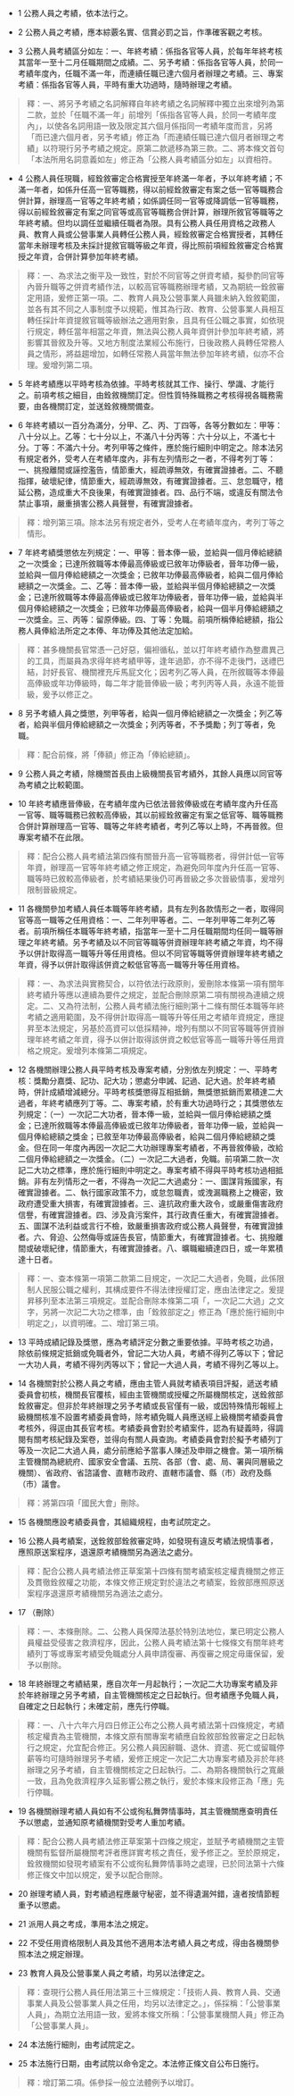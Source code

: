 * 1 公務人員之考績，依本法行之。

* 2 公務人員之考績，應本綜覈名實、信賞必罰之旨，作準確客觀之考核。

* 3 公務人員考績區分如左：一、年終考績：係指各官等人員，於每年年終考核其當年一至十二月任職期間之成績。二、另予考績：係指各官等人員，於同一考績年度內，任職不滿一年，而連續任職已達六個月者辦理之考績。三、專案考績：係指各官等人員，平時有重大功過時，隨時辦理之考績。

> 釋：一、將另予考績之名詞解釋自年終考績之名詞解釋中獨立出來增列為第二款，並於「任職不滿一年」前增列「係指各官等人員，於同一考績年度內」，以使各名詞用語一致及限定其六個月係指同一考績年度而言，另將「而已達六個月者，另予考績」修正為「而連績任職已達六個月者辦理之考績」以符現行另予考績之規定。原第二款遞移為第三款。二、將本條文首句「本法所用名詞意義如左」修正為「公務人員考績區分如左」以資相符。

* 4 公務人員任現職，經銓敘審定合格實授至年終滿一年者，予以年終考績；不滿一年者，如係升任高一官等職務，得以前經銓敘審定有案之低一官等職務合併計算，辦理高一官等之年終考績；如係調任同一官等或降調低一官等職務，得以前經銓敘審定有案之同官等或高官等職務合併計算，辦理所敘官等職等之年終考績。但均以調任並繼續任職者為限。具有公務人員任用資格之政務人員、教育人員或公營事業人員轉任公務人員，經銓敘審定合格實授者，其轉任當年未辦理考核及未採計提敘官職等級之年資，得比照前項經銓敘審定合格實授之年資，合併計算參加年終考績。

> 釋：一、為求法之衡平及一致性，對於不同官等之併資考績，擬參酌同官等內晉升職等之併資考績作法，以較高官等職務辦理考績，又為期統一銓敘審定用語，爰修正第一項。二、教育人員及公營事業人員雖未納入銓敘範圍，並各有其不同之人事制度予以規範，惟其為行政、教育、公營事業人員相互轉任採計年資提敘官職等級辦法之適用對象，且具有任公職之事實，如依現行規定，轉任當年相當之年資，無法與公務人員年資併計參加年終考績，將影響其晉敘及升等。又地方制度法業經公布施行，日後政務人員轉任常務人員之情形，將益趨增加，如轉任常務人員當年無法參加年終考績，似亦不合理。爰增列第二項。

* 5 年終考績應以平時考核為依據。平時考核就其工作、操行、學識、才能行之。前項考核之細目，由銓敘機關訂定。但性質特殊職務之考核得視各職務需要，由各機關訂定，並送銓敘機關備查。

* 6 年終考績以一百分為滿分，分甲、乙、丙、丁四等，各等分數如左：甲等：八十分以上。乙等：七十分以上，不滿八十分丙等：六十分以上，不滿七十分。丁等：不滿六十分。考列甲等之條件，應於施行細則中明定之。除本法另有規定者外，受考人在考績年度內，非有左列情形之一者，不得考列丁等：一、挑撥離間或誣控濫告，情節重大，經疏導無效，有確實證據者。二、不聽指揮，破壞紀律，情節重大，經疏導無效，有確實證據者。三、怠忽職守，稽延公務，造成重大不良後果，有確實證據者。四、品行不端，或違反有關法令禁止事項，嚴重損害公務人員聲譽，有確實證據者。

> 釋：增列第三項。除本法另有規定者外，受考人在考績年度內，考列丁等之情形。

* 7 年終考績獎懲依左列規定：一、甲等：晉本俸一級，並給與一個月俸給總額之一次獎金；已達所敘職等本俸最高俸級或已敘年功俸級者，晉年功俸一級，並給與一個月俸給總額之一次獎金；已敘年功俸最高俸級者，給與二個月俸給總額之一次獎金。二、乙等：晉本俸一級，並給與半個月俸給總額之一次獎金；已達所敘職等本俸最高俸級或已敘年功俸級者，晉年功俸一級，並給與半個月俸給總額之一次獎金；已敘年功俸最高俸級者，給與一個半月俸給總額之一次獎金。三、丙等：留原俸級。四、丁等：免職。前項所稱俸給總額，指公務人員俸給法所定之本俸、年功俸及其他法定加給。

> 釋：甚多機關長官常憑一己好惡，偏袒循私，並以打年終考績作為整肅異己的工具，而屬員為求得年終考績甲等，逢年過節，亦不得不走後門，送禮巴結，討好長官、機關裡充斥馬屁文化；因考列乙等人員，在所敘職等本俸最高俸級或年功俸級時，每二年才能晉俸級一級；考列丙等人員，永遠不能晉級，爰予以修正之。

* 8 另予考績人員之獎懲，列甲等者，給與一個月俸給總額之一次獎金；列乙等者，給與半個月俸給總額之一次獎金；列丙等者，不予獎勵；列丁等者，免職。

> 釋：配合前條，將「俸額」修正為「俸給總額」。

* 9 公務人員之考績，除機關首長由上級機關長官考績外，其餘人員應以同官等為考績之比較範圍。

* 10 年終考績應晉俸級，在考績年度內已依法晉敘俸級或在考績年度內升任高一官等、職等職務已敘較高俸級，其以前經銓敘審定有案之低官等、職等職務合併計算辦理高一官等、職等之年終考績者，考列乙等以上時，不再晉敘。但專案考績不在此限。

> 釋：配合公務人員考績法第四條有關晉升高一官等職務者，得併計低一官等年資，辦理高一官等年終考績之修正規定，為避免同年度內升任高一官等、職等時已敘較高俸級者，於考績結果後仍可再晉級之多次晉級情事，爰增列限制晉級規定。

* 11 各機關參加考績人員任本職等年終考績，具有左列各款情形之一者，取得同官等高一職等之任用資格：一、二年列甲等者。二、一年列甲等二年列乙等者。前項所稱任本職等年終考績，指當年一至十二月任職期間均任同一職等辦理之年終考績。另予考績及以不同官等職等併資辦理年終考績之年資，均不得予以併計取得高一職等升等任用資格。但以不同官等職等併資辦理年終考績之年資，得予以併計取得該併資之較低官等高一職等升等任用資格。

> 釋：一、為求法與實務契合，以符依法行政原則，爰刪除本條第一項有關年終考績升等應以連續為要件之規定，並配合刪除原第二項有關視為連續之規定。二、又為符法制，公務人員考績法施行細則第十二條有關任本職等年終考績之適用範圍，及不得併計取得高一職等升等任用之考績年資規定，應提昇至本法規定，另基於高資可以低採精神，增列有關以不同官等職等併資辦理年終考績之年資，得予以併計取得該併資之較低官等高一職等升等任用資格之規定。爰增列本條第二項規定。

* 12 各機關辦理公務人員平時考核及專案考績，分別依左列規定：一、平時考核：獎勵分嘉獎、記功、記大功；懲處分申誡、記過、記大過。於年終考績時，併計成績增減總分。平時考核獎懲得互相抵銷，無獎懲抵銷而累積達二大過者，年終考績應列丁等。二、專案考績，於有重大功過時行之；其獎懲依左列規定：（一）一次記二大功者，晉本俸一級，並給與一個月俸給總額之獎金；已達所敘職等本俸最高俸級或已敘年功俸級者，晉年功俸一級，並給與一個月俸給總額之獎金；已敘至年功俸最高俸級者，給與二個月俸給總額之獎金。但在同一年度內再因一次記二大功辦理專案考績者，不再晉敘俸級，改給二個月俸給總額之一次獎金。（二）一次記二大過者，免職。前項第二款一次記二大功之標準，應於施行細則中明定之。專案考績不得與平時考核功過相抵銷。非有左列情形之一者，不得為一次記二大過處分：一、圖謀背叛國家，有確實證據者。二、執行國家政策不力，或怠忽職責，或洩漏職務上之機密，致政府遭受重大損害，有確實證據者。三、違抗政府重大政令，或嚴重傷害政府信譽，有確實證據者。四、涉及貪污案件，其行政責任重大，有確實證據者。五、圖謀不法利益或言行不檢，致嚴重損害政府或公務人員聲譽，有確實證據者。六、脅迫、公然侮辱或誣告長官，情節重大，有確實證據者。七、挑撥離間或破壞紀律，情節重大，有確實證據者。八、曠職繼續達四日，或一年累積達十日者。

> 釋：一、查本條第一項第二款第二目規定，一次記二大過者，免職，此係限制人民服公職之權利，其構成要件不得法律授權訂定，應由法律定之。爰提昇移列至本法第三項規定。並配合刪除本條第二項「，一次記二大過」之文字，另將一次記二大功之標準，由「銓敘部定之」修正為「應於施行細則中明定之」，以資明確。二、增訂第三項。

* 13 平時成績記錄及獎懲，應為考績評定分數之重要依據。平時考核之功過，除依前條規定抵銷或免職者外，曾記二大功人員，考績不得列乙等以下；曾記一大功人員，考績不得列丙等以下；曾記一大過人員，考績不得列乙等以上。

* 14 各機關對於公務人員之考績，應由主管人員就考績表項目評擬，遞送考績委員會初核，機關長官覆核，經由主管機關或授權之所屬機關核定，送銓敘部銓敘審定。但非於年終辦理之另予考績或長官僅有一級，或因特殊情形報經上級機關核准不設置考績委員會時，除考績免職人員應送經上級機關考績委員會考核外，得逕由其長官考核。考績委員會對於考績案件，認為有疑義時，得調閱有關考核紀錄及案卷，並得向有關人員查詢。考績委員會對於擬予考績列丁等及一次記二大過人員，處分前應給予當事人陳述及申辯之機會。第一項所稱主管機關為總統府、國家安全會議、五院、各部（會、處、局、署與同層級之機關）、省政府、省諮議會、直轄市政府、直轄市議會、縣（市）政府及縣（市）議會。

> 釋：將第四項「國民大會」刪除。

* 15 各機關應設考績委員會，其組織規程，由考試院定之。

* 16 公務人員考績案，送銓敘部銓敘審定時，如發現有違反考績法規情事者，應照原送案程序，退還原考績機關另為適法之處分。

> 釋：配合公務人員考績法修正草案第十四條有關考績案核定權責機關之修正及貫徹銓敘權之功能，本條文修正規定對於違法之考績案，銓敘部應照原送案程序退還原考績機關另為適法之處分。

* 17 （刪除）

> 釋：一、本條刪除。二、公務人員保障法基於特別法地位，業已明定公務人員權益受侵害之救濟程序，因此，公務人員考績法第十七條條文有關年終考績列丁等或專案考績受免職處分人員申請復審、再復審之規定毋庸保留，爰予以刪除。

* 18 年終辦理之考績結果，應自次年一月起執行；一次記二大功專案考績及非於年終辦理之另予考績，自主管機關核定之日起執行。但考績應予免職人員，自確定之日起執行；未確定前，應先行停職。

> 釋：一、八十六年六月四日修正公布之公務人員考績法第十四條規定，考績核定權責為主管機關，本條文原有關專案考績應自銓敘部銓敘審定之日起執行之規定，允宜配合修正。另公務人員因辭職、退休、資遣、死亡或留職停薪等均可隨時辦理另予考績，爰修正規定一次記二大功專案考績及非於年終辦理之另予考績，自主管機關核定之日起執行。二、為期各機關執行之寬嚴一致，且為免救濟程序久延影響公務之執行，爰於本條末段修正為「應」先行停職。

* 19 各機關辦理考績人員如有不公或徇私舞弊情事時，其主管機關應查明責任予以懲處，並通知原考績機關對受考人重加考績。

> 釋：配合公務人員考績法修正草案第十四條之規定，並賦予考績機關之主管機關有監督所屬機關考評者應詳實考核之責任，爰予修正之。至於原規定，銓敘機關如發現考績案有不公或徇私舞弊情事時之處理，已於同法第十六條修正條文中加以規定，爰予以配合刪除。

* 20 辦理考績人員，對考績過程應嚴守秘密，並不得遺漏舛錯，違者按情節輕重予以懲處。

* 21 派用人員之考成，準用本法之規定。

* 22 不受任用資格限制人員及其他不適用本法考績人員之考成，得由各機關參照本法之規定辦理。

* 23 教育人員及公營事業人員之考績，均另以法律定之。

> 釋：查現行公務人員任用法第三十三條規定：「技術人員、教育人員、交通事業人員及公營事業人員之任用，均另以法律定之。」，係採稱：「公營事業人員」，為期立法用語一致，爰將本條文所稱：「公營事業機關人員」修正為「公營事業人員」。

* 24 本法施行細則，由考試院定之。

* 25 本法施行日期，由考試院以命令定之。本法修正條文自公布日施行。

> 釋：增訂第二項。係參採一般立法體例予以增訂。

